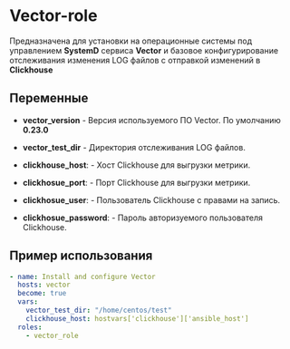 Vector-role
=========

Предназначена для установки на операционные системы под управлением **SystemD** сервиса **Vector** и базовое конфигурирование отслеживания изменения LOG файлов с отправкой изменений в **Clickhouse**

Переменные
----------

- **vector_version** - Версия используемого ПО Vector. По умолчанию **0.23.0**

- **vector_test_dir** - Директория отслеживания LOG файлов.

- **clickhouse_host**: - Хост Clickhouse для выгрузки метрики.

- **clickhosue_port**: - Порт Clickhouse для выгрузки метрики.

- **clickhosue_user**: - Пользователь Clickhouse с правами на запись.

- **clickhosue_password**: - Пароль авторизуемого пользователя Clickhouse.


Пример использования
--------------------

```yaml
- name: Install and configure Vector
  hosts: vector
  become: true
  vars:
    vector_test_dir: "/home/centos/test"
    clickhouse_host: hostvars['clickhouse']['ansible_host']
  roles:
    - vector_role
```
